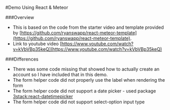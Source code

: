 #Demo Using React & Meteor

###Overview
* This is based on the code from the starter video and template provided by [https://github.com/ryanswapp/react-meteor-template](https://github.com/ryanswapp/react-meteor-template). 
* Link to youtube video [https://www.youtube.com/watch?v=kVbVBp35keQ](https://www.youtube.com/watch?v=kVbVBp35keQ)

###Differences
* There was some code missing that showed how to actually create an account so I have included that in this demo.
* The form helper code did not properly use the label when rendering the form
* The form helper code did not support a date picker - used package [3stack:react-datetimepicker](https://atmospherejs.com/3stack/react-datetimepicker)
* The form helper code did not support select-option input type

